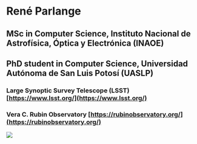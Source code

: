 # René Parlange

## MSc in Computer Science, Instituto Nacional de Astrofísica, Óptica y Electrónica (INAOE)

## PhD student in Computer Science, Universidad Autónoma de San Luis Potosí (UASLP)

### Large Synoptic Survey Telescope (LSST) [https://www.lsst.org/](https://www.lsst.org/)

### Vera C. Rubin Observatory [https://rubinobservatory.org/](https://rubinobservatory.org/)

<img src="https://github-readme-stats.vercel.app/api?username=parlange&show_icons=true"/>
